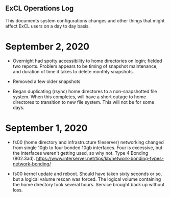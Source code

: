 ## ExCL Operations Log

This documents system configurations changes and other things that might affect ExCL users on a day to day basis.

# September 2, 2020

- Overnight had spotty accessibility to home directories on login; fielded two reports.   Problem appears to be timing of snapshot maintenance, and duration of time it takes to delete monthly snapshots.

 - Removed a few older snapshots

 - Began duplicating (rsync) home directores to a non-snapshotted file system.  When this completes, will have a short outage to home directores to transition to new file system.  This will not be for some days.


# September 1, 2020

- fs00 (home directory and infrastructure fileserver) networking changed from single 10gb to four bonded 10gb interfaces.   Four is excessive, but the interfaces weren't getting used, so why not.    Type 4 Bonding (802.3ad).  https://www.interserver.net/tips/kb/network-bonding-types-network-bonding/

- fs00 kernel update and reboot.  Should have taken sixty seconds or so, but a logical valume rescan was forced.  The logical volume containing the home directory took several hours.   Service brought back up without loss.

